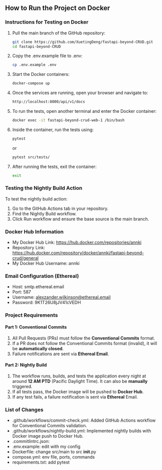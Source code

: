 ## How to Run the Project on Docker

### Instructions for Testing on Docker

1. Pull the main branch of the GitHub repository:
   ```bash
   git clone https://github.com/XuetingDeng/fastapi-beyond-CRUD.git
   cd fastapi-beyond-CRUD
   ```

2. Copy the .env.example file to .env:
   ```bash
   cp .env.example .env
   ```

3. Start the Docker containers:
   ```bash
   docker-compose up
   ```

4. Once the services are running, open your browser and navigate to:
   ```bash
   http://localhost:8000/api/v1/docs
   ```

5. To run the tests, open another terminal and enter the Docker container:
   ```bash
   docker exec -it fastapi-beyond-crud-web-1 /bin/bash
   ```

6. Inside the container, run the tests using:
   ```bash
   pytest
   ```
   or
   ```bash
   pytest src/tests/
   ```

7. After running the tests, exit the container:
   ```bash
   exit
   ```

### Testing the Nightly Build Action
To test the nightly build action:
1. Go to the GitHub Actions tab in your repository.
2. Find the Nightly Build workflow.
3. Click Run workflow and ensure the base source is the main branch.

### Docker Hub Information
* My Docker Hub Link: https://hub.docker.com/repositories/annki
* Repository Link: https://hub.docker.com/repository/docker/annki/fastapi-beyond-crud/general
* My Docker Hub Username: annki

### Email Configuration (Ethereal)
* Host: smtp.ethereal.email
* Port: 587
* Username: alexzander.wilkinson@ethereal.email
* Password: 9K1T26U8jJV41cVEDH

### Project Requirements
#### Part 1: Conventional Commits
1. All Pull Requests (PRs) must follow the **Conventional Commits** format.
2. If a PR does not follow the Conventional Commits format (invalid), it will be **automatically closed**.
3. Failure notifications are sent via **Ethereal Email**.

#### Part 2: Nightly Build
1. The workflow runs, builds, and tests the application every night at around **12 AM PTD** (Pacific Daylight Time). It can also be **manually** triggered.
2. If all tests pass, the Docker image will be pushed to **Docker Hub**.
3. If any test fails, a failure notification is sent via **Ethereal** Email.

### List of Changes
* .github/workflows/commit-check.yml: Added GitHub Actions workflow for Conventional Commits validation.
* .github/workflows/nightly-build.yml: Implemented nightly builds with Docker image push to Docker Hub.
* .commitlintrc.json:
* .env.example: edit with my config
* Dockerfile: change src/main to src __init__.py
* compose.yml: env file, ports, commands
* requirements.txt: add pytest
